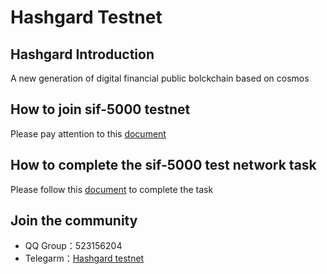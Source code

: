 # Hashgard Testnet
## Hashgard Introduction

A new generation of digital financial public bolckchain based on cosmos

## How to join sif-5000 testnet

Please pay attention to this [document](./docs/README.md)

## How to complete the sif-5000 test network task

Please follow this [document](./testnets/sif/sif-5000.md) to complete the task



## Join the community

- QQ Group：523156204
- Telegarm：[Hashgard testnet](https://t.me/joinchat/Gad-lBM6ne2s03toAz0WMg)


